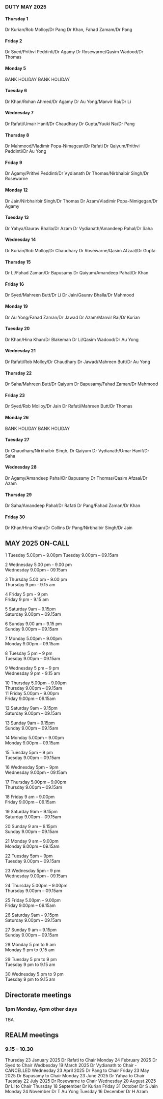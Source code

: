 

### DUTY MAY 2025

#### Thursday 1
Dr Kurian/Rob Molloy/Dr Pang
Dr Khan, Fahad Zamam/Dr Pang

#### Friday 2
Dr Syed/Prithvi Peddinti/Dr Agamy
Dr Rosewarne/Qasim Wadood/Dr Thomas

#### Monday 5
BANK HOLIDAY
BANK HOLIDAY

#### Tuesday 6
Dr Khan/Rohan Ahmed/Dr Agamy
Dr Au Yong/Manvir Rai/Dr Li

#### Wednesday 7
Dr Rafati/Umair Hanif/Dr Chaudhary
Dr Gupta/Yuuki Na/Dr Pang

#### Thursday 8
Dr Mahmood/Vladimir Popa-Nimagean/Dr Rafati
Dr Qaiyum/Prithvi Peddinti/Dr Au Yong

#### Friday 9
Dr Agamy/Prithvi Peddinti/Dr Vydianath
Dr Thomas/Nirbhaibir Singh/Dr Rosewarne

#### Monday 12
Dr Jain/Nirbhairbir Singh/Dr Thomas
Dr Azam/Vladimir Popa-Nimigegan/Dr Agamy

#### Tuesday 13
Dr Yahya/Gaurav Bhalla/Dr Azam
Dr Vydianath/Amandeep Pahal/Dr Saha

#### Wednesday 14
Dr Kurian/Rob Molloy/Dr Chaudhary
Dr Rosewarne/Qasim Afzaal/Dr Gupta

#### Thursday 15
Dr Li/Fahad Zaman/Dr Bapusamy
Dr Qaiyum/Amandeep Pahal/Dr Khan

#### Friday 16
Dr Syed/Mahreen Butt/Dr Li
Dr Jain/Gaurav Bhalla/Dr Mahmood

#### Monday 19
Dr Au Yong/Fahad Zaman/Dr Jawad
Dr Azam/Manvir Rai/Dr Kurian

#### Tuesday 20
Dr Khan/Hina Khan/Dr Blakeman
Dr Li/Qasim Wadood/Dr Au Yong

#### Wednesday 21
Dr Rafati/Rob Molloy/Dr Chaudhary
Dr Jawad/Mahreen Butt/Dr Au Yong

#### Thursday 22
Dr Saha/Mahreen Butt/Dr Qaiyum
Dr Bapusamy/Fahad Zaman/Dr Mahmood

#### Friday 23
Dr Syed/Rob Molloy/Dr Jain
Dr Rafati/Mahreen Butt/Dr Thomas

#### Monday 26
BANK HOLIDAY
BANK HOLIDAY

#### Tuesday 27
Dr Chaudhary/Nirbhaibir Singh, Dr Qaiyum
Dr Vydianath/Umar Hanif/Dr Saha

#### Wednesday 28
Dr Agamy/Amandeep Pahal/Dr Bapusamy
Dr Thomas/Qasim Afzaal/Dr Azam

#### Thursday 29
Dr Saha/Amandeep Pahal/Dr Rafati
Dr Pang/Fahad Zaman/Dr Khan

#### Friday 30
Dr Khan/Hina Khan/Dr Collins
Dr Pang/Nirbhaibir Singh/Dr Jain

## MAY 2025 ON-CALL

1	Tuesday		5.00pm – 9.00pm	
	Tuesday  	9.00pm – 09.15am	
 
2	Wednesday  5.00 pm - 9.00 pm 	
	Wednesday  9.00pm – 09.15am	

3	Thursday   5.00 pm - 9.00 pm	
	Thursday   9 pm - 9.15 am 	

4	Friday    5 pm - 9 pm 		
	Friday 	  9 pm - 9.15 am	

5	Saturday 9am – 9.15pm		
	Saturday 9.00pm – 09.15am	
  
6	Sunday 9.00 am – 9.15 pm	
	Sunday 9.00pm – 09.15am		
 
7	Monday 5.00pm – 9.00pm		
	Monday 9.00pm – 09.15am		
 
8	Tuesday 5 pm – 9 pm		
	Tuesday 9.00pm – 09.15am	
 
9	Wednesday 5 pm – 9 pm		
	Wednesday 9 pm - 9.15 am	
 
10	Thursday 5.00pm – 9.00pm	
	Thursday 9.00pm – 09.15am	
11	Friday 5.00pm – 9.00pm		
	Friday 9.00pm – 09.15am		
 
12	Saturday 9am – 9.15pm		
	Saturday 9.00pm – 09.15am	
 
13	Sunday 9am – 9.15pm			
	Sunday 9.00pm – 09.15am		
 
14	Monday 5.00pm – 9.00pm		
	Monday 9.00pm – 09.15am		
 
15	Tuesday 5pm – 9 pm 		
	Tuesday 9.00pm – 09.15am	
 
16	Wednesday 5pm – 9pm		
	Wednesday 9.00pm – 09.15am	
 
17	Thursday 5.00pm – 9.00pm	
	Thursday 9.00pm – 09.15am	
 
18	Friday 9 am – 9.00pm		
	Friday 9.00pm – 09.15am		
 
19	Saturday 9am – 9.15pm		
	Saturday 9.00pm – 09.15am	
 
20	Sunday 9 am – 9.15pm		
	Sunday 9.00pm – 09.15am		
 
21	Monday 9 am – 9.00pm		
	Monday 9.00pm – 09.15am		
 
22	Tuesday 5pm – 9pm		
	Tuesday 9.00pm – 09.15am	
 
23	Wednesday 5pm - 9 pm			
	Wednesday 9.00pm – 09.15am	
 
24	Thursday 5.00pm – 9.00pm	
	Thursday 9.00pm – 09.15am	
 
25	Friday 5.00pm – 9.00pm		
	Friday 9.00pm – 09.15am				

26	Saturday 9am – 9.15pm		
	Saturday 9.00pm – 09.15am	
 
27	Sunday 9 am – 9.15pm		
	Sunday 9.00pm – 09.15am		

28	Monday 5 pm to 9 am		
	Monday 9 pm to 9.15 am		

29	Tuesday 5 pm to 9 pm		
	Tuesday 9 pm to 9.15 am		

30	Wednesday 5 pm to 9 pm		
	Tuesday 9 pm to 9.15 am		

## Directorate meetings  
### 1pm Monday, 4pm other days

TBA

## REALM meetings
### 9.15 – 10.30

Thursday 23 January 2025	Dr Rafati to Chair
Monday 24 February 2025		Dr Syed to Chair
Wedbesday 19 March 2025		Dr Vydianath to Chair - CANCELLED 
Wednesday 23 April 2025		Dr Pang to Chair
Friday 23 May 2025		Dr Bapusamy to Chair
Monday 23 June 2025		Dr Yahya to Chair
Tuesday 22 July 2025		Dr Rosewarne to Chair
Wednesday 20 August 2025	Dr Li to Chair
Thursday 18 September		Dr Kurian
Friday 31 October		Dr S Jain
Monday 24 November		Dr T Au Yong
Tuesday 16 December		Dr H Azam
